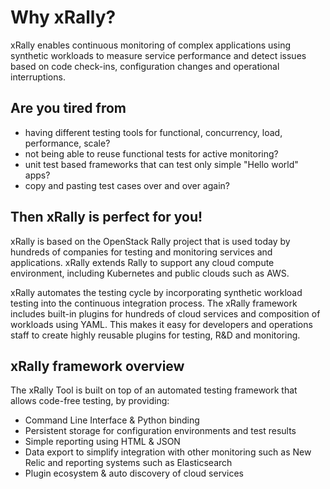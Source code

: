 # Why xRally?

xRally enables continuous monitoring of complex applications using synthetic workloads to measure service performance and detect issues based on code check-ins, configuration changes and operational interruptions. 

## Are you tired from

- having different testing tools for functional, concurrency, load, performance, scale?
- not being able to reuse functional tests for active monitoring?
- unit test based frameworks that can test only simple "Hello world" apps?
- copy and pasting test cases over and over again?

## Then xRally is perfect for you!

xRally is based on the OpenStack Rally project that is used today by hundreds of companies for testing and monitoring services and applications. xRally extends Rally to support any cloud compute environment, including Kubernetes and public clouds such as AWS.

xRally automates the testing cycle by incorporating synthetic workload testing into the continuous integration process. The xRally framework includes built-in plugins for hundreds of cloud services and composition of workloads using YAML. This makes it easy for developers and operations staff to create highly reusable plugins for testing, R&D and monitoring.

## xRally framework overview

The xRally Tool is built on top of an automated testing framework that allows code-free testing, by providing:

- Command Line Interface & Python binding
- Persistent storage for configuration environments and test results
- Simple reporting using HTML & JSON
- Data export to simplify integration with other monitoring such as New Relic and reporting systems such as Elasticsearch
- Plugin ecosystem & auto discovery of cloud services

